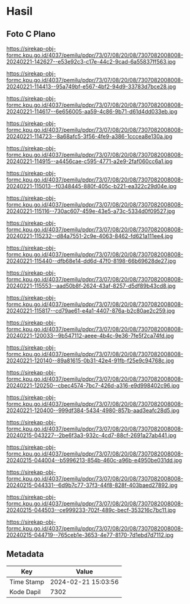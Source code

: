 # Hasil

## Foto C Plano

https://sirekap-obj-formc.kpu.go.id/4037/pemilu/pdpr/73/07/08/20/08/7307082008008-20240221-142627--e53e92c3-c17e-44c2-9cad-6a55837ff563.jpg

https://sirekap-obj-formc.kpu.go.id/4037/pemilu/pdpr/73/07/08/20/08/7307082008008-20240221-114413--95a749bf-e567-4bf2-94d9-33783d7bce28.jpg

https://sirekap-obj-formc.kpu.go.id/4037/pemilu/pdpr/73/07/08/20/08/7307082008008-20240221-114617--6e656005-aa59-4c86-9b71-d61d4dd033eb.jpg

https://sirekap-obj-formc.kpu.go.id/4037/pemilu/pdpr/73/07/08/20/08/7307082008008-20240221-114723--8a68afc5-3f56-4fe9-a386-1cccea8e130a.jpg

https://sirekap-obj-formc.kpu.go.id/4037/pemilu/pdpr/73/07/08/20/08/7307082008008-20240221-114915--a4456cae-c595-4771-a2e9-2faf060cc6a1.jpg

https://sirekap-obj-formc.kpu.go.id/4037/pemilu/pdpr/73/07/08/20/08/7307082008008-20240221-115013--f0348445-880f-405c-b221-ea322c29d04e.jpg

https://sirekap-obj-formc.kpu.go.id/4037/pemilu/pdpr/73/07/08/20/08/7307082008008-20240221-115116--730ac607-459e-43e5-a73c-5334d0f09527.jpg

https://sirekap-obj-formc.kpu.go.id/4037/pemilu/pdpr/73/07/08/20/08/7307082008008-20240221-115232--d84a7551-2c9e-4063-8462-fd621a111ee4.jpg

https://sirekap-obj-formc.kpu.go.id/4037/pemilu/pdpr/73/07/08/20/08/7307082008008-20240221-115440--dfb68e14-dd6d-47f0-8198-66b69628de27.jpg

https://sirekap-obj-formc.kpu.go.id/4037/pemilu/pdpr/73/07/08/20/08/7307082008008-20240221-115553--aad50b8f-2624-43af-8257-d5df89b43cd8.jpg

https://sirekap-obj-formc.kpu.go.id/4037/pemilu/pdpr/73/07/08/20/08/7307082008008-20240221-115817--cd79ae61-e4a1-4407-876a-b2c80ae2c259.jpg

https://sirekap-obj-formc.kpu.go.id/4037/pemilu/pdpr/73/07/08/20/08/7307082008008-20240221-120033--9b547112-aeee-4b4c-9e36-7fe5f2ca74fd.jpg

https://sirekap-obj-formc.kpu.go.id/4037/pemilu/pdpr/73/07/08/20/08/7307082008008-20240221-120140--89a81615-0b31-42e4-91fb-f25e9c94768c.jpg

https://sirekap-obj-formc.kpu.go.id/4037/pemilu/pdpr/73/07/08/20/08/7307082008008-20240221-120250--cbec4574-7bc7-426d-a316-e9d998402c96.jpg

https://sirekap-obj-formc.kpu.go.id/4037/pemilu/pdpr/73/07/08/20/08/7307082008008-20240221-120400--999df384-5434-4980-857b-aad3eafc28d5.jpg

https://sirekap-obj-formc.kpu.go.id/4037/pemilu/pdpr/73/07/08/20/08/7307082008008-20240215-043227--2be6f3a3-932c-4cd7-88cf-2691a27ab441.jpg

https://sirekap-obj-formc.kpu.go.id/4037/pemilu/pdpr/73/07/08/20/08/7307082008008-20240215-044004--b5996213-854b-460c-a96b-e4950be031dd.jpg

https://sirekap-obj-formc.kpu.go.id/4037/pemilu/pdpr/73/07/08/20/08/7307082008008-20240215-044331--6d9b7c77-37f3-44f8-828f-403baed27892.jpg

https://sirekap-obj-formc.kpu.go.id/4037/pemilu/pdpr/73/07/08/20/08/7307082008008-20240215-044503--ce999233-702f-489c-becf-353216c7bc11.jpg

https://sirekap-obj-formc.kpu.go.id/4037/pemilu/pdpr/73/07/08/20/08/7307082008008-20240215-044719--765ceb1e-3653-4e77-8170-7d1ebd7d7112.jpg


## Metadata

| Key        | Value               |
| ---------- | ------------------- |
| Time Stamp | 2024-02-21 15:03:56 |
| Kode Dapil | 7302                |



